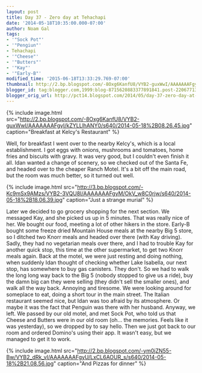 ```yaml
---
layout: post
title: Day 37 - Zero day at Tehachapi
date: '2014-05-18T10:35:00.000-07:00'
author: Noam Gal
tags:
- '"Sock Pot"'
- '"Pengiun"'
- Tehachapi
- '"Cheese"'
- '"Butters"'
- '"Kay"'
- '"Early-B"'
modified_time: '2015-06-18T13:33:29.769-07:00'
thumbnail: http://2.bp.blogspot.com/-8Oxg6KanfU8/VYB2-guxWwI/AAAAAAAFgyI/kZYLLlhANY0/s72-c/2014-05-18%2B08.26.45.jpg
blogger_id: tag:blogger.com,1999:blog-8715620883377891841.post-2206771349583374311
blogger_orig_url: http://pct14.blogspot.com/2014/05/day-37-zero-day-at-tehachapi.html
---
```


{% include image.html src="http://2.bp.blogspot.com/-8Oxg6KanfU8/VYB2-guxWwI/AAAAAAAFgyI/kZYLLlhANY0/s640/2014-05-18%2B08.26.45.jpg" caption="Breakfast at Kelcy's Restaurant" %}

Well, for breakfast I went over to the nearby Kelcy's, which is a local establishment. I got eggs with onions, mushrooms and tomatoes, home fries and biscuits with gravy. It was very good, but I couldn't even finish it all. Idan wanted a change of scenery, so we checked out of the Santa Fe, and headed over to the cheaper Ranch Motel. It's a bit off the main road, but the room was much better, so it turned out well.

{% include image.html src="http://3.bp.blogspot.com/-Kc9mSx9AMzs/VYB2-3VQU8I/AAAAAAAFgyM/OkV_w8C0rjw/s640/2014-05-18%2B18.06.39.jpg" caption="Just a strange murial" %}

Later we decided to go grocery shopping for the next section. We messaged Kay, and she picked us up in 5 minutes. That was really nice of her. We bought our food, meeting a lot of other hikers in the store. Early-B bought some freeze dried Mountain House meals at the nearby Big 5 store, so I ditched two Knorr meals and headed over there (with Kay driving). Sadly, they had no vegetarian meals over there, and I had to trouble Kay for another quick stop, this time at the other supermarket, to get two Knorr meals again. Back at the motel, we were just resting and doing nothing, when suddenly Idan thought of checking whether Lake Isabella, our next stop, has somewhere to buy gas canisters. They don't. So we had to walk the long long way back to the Big 5 (nobody stopped to give us a ride), buy the damn big can they were selling (they didn't sell the smaller ones), and walk all the way back. Annoying and tiresome. We were looking around for someplace to eat, doing a short tour in the main street. The Italian restaurant seemed nice, but Idan was too afraid by its atmosphere. Or maybe it was the fact that Penguin was there with her husband. Anyway, we left. We passed by our old motel, and met Sock Pot, who told us that Cheese and Butters were in our old room (oh... the memories. Feels like it was yesterday), so we dropped by to say hello. Then we just got back to our room and ordered Domino's using their app. It wasn't easy, but we managed to get it to work.

{% include image.html src="http://2.bp.blogspot.com/-ym0jZN55-Bw/VYB2_dRk_vI/AAAAAAAFgyU/LxCL6AOUR_s/s640/2014-05-18%2B21.08.56.jpg" caption="And Pizzas for dinner" %}
